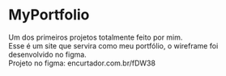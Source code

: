 # MyPortfolio
 Um dos primeiros projetos totalmente feito por mim. <br>
 Esse é um site que servira como meu portfólio, o wireframe foi <br>
desenvolvido no figma. <br>
 Projeto no figma: encurtador.com.br/fDW38
